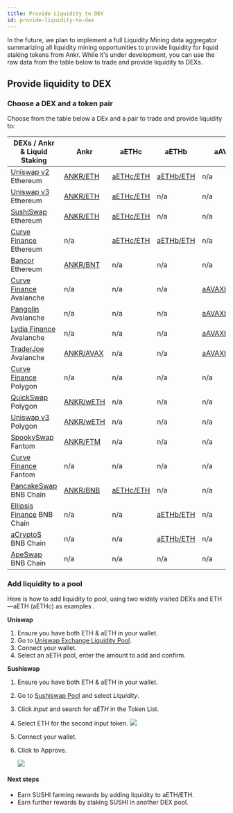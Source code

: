 ```yaml
---
title: Provide Liquidity to DEX
id: provide-liquidity-to-dex
---
```


In the future, we plan to implement a full Liquidity Mining data aggregator summarizing all liquidity mining opportunities to provide liquidity for liquid staking tokens from Ankr.
While it's under development, you can use the raw data from the table below to trade and provide liquidity to DEXs.


## Provide liquidity to DEX

### Choose a DEX and a token pair

Choose from the table below a DEx and a pair to trade and provide liquidity to:

| DEXs / Ankr & Liquid Staking                                 | Ankr                                                                                                                                                             | aETHc                                                                                         | aETHb                                                                                    | aAVAXb                                                                                             | aMATICb                                                | aFTMb                                         | aBNBb                                                     | aBNBc                                                     |
|--------------------------------------------------------------|------------------------------------------------------------------------------------------------------------------------------------------------------------------|-----------------------------------------------------------------------------------------------|------------------------------------------------------------------------------------------|----------------------------------------------------------------------------------------------------|--------------------------------------------------------|-----------------------------------------------|-----------------------------------------------------------|-----------------------------------------------------------| 
| [Uniswap v2](https://app.uniswap.org/#/swap?use=V2) Ethereum | [ANKR/ETH](https://v2.info.uniswap.org/pair/0x5201883feeb05822ce25c9af8ab41fc78ca73fa9)                                                                          | [aETHc/ETH](https://v2.info.uniswap.org/pair/0x6147805e1011417b93e5d693424a62a70d09d0e5)      | [aETHb/ETH](https://v2.info.uniswap.org/pair/0x8cc02fc0548d970d88db5b34b02a39f3d6c184eb) | n/a                                                                                                | n/a                                                    | n/a                                           | n/a                                                       | |
| [Uniswap v3](https://uniswap.org/) Ethereum                  | [ANKR/ETH](https://info.uniswap.org/#/pools/0x13dc0a39dc00f394e030b97b0b569dedbe634c0d)                                                                          | [aETHc/ETH](https://info.uniswap.org/#/tokens/0xe95a203b1a91a908f9b9ce46459d101078c2c3cb)     | n/a                                                                                      | n/a                                                                                                | n/a                                                    | n/a                                           | n/a                                                       | |
| [SushiSwap](https://sushi.com/) Ethereum                     | [ANKR/ETH](https://analytics.sushi.com/pairs/0x1241f4a348162d99379a23e73926cf0bfcbf131e)                                                                         | [aETHc/ETH](https://analytics.sushi.com/pairs/0xfa5bc40c3bd5afa8bc2fe6b84562fee16fb2df5f)     | n/a                                                                                      | n/a                                                                                                | n/a                                                    | n/a                                           | n/a                                                       | |
| [Curve Finance](https://curve.fi/) Ethereum                  | n/a                                                                                                                                                              | [aETHc/ETH](https://curve.fi/ankreth/)                                                       | [aETHb/ETH](https://curve.fi/factory/56/)                                                | n/a                                                                                                | [aMATICb/MATIC](https://curve.fi/factory/58)           | n/a                                           | n/a                                                        | |
| [Bancor](https://bancor.network/) Ethereum                   | [ANKR/BNT](https://docs.ankr.com/earn/stakefi-alpha/provide-liquidity-to-dexs#how-to-provide-liquidity-to-liquid-staking-tokens-on-decentralized-exchanges-dexs) | n/a                                                                                           | n/a                                                                                      | n/a                                                                                                | n/a                                                    | n/a                                           | n/a                                                       | |
| [Curve Finance](https://avax.curve.fi/) Avalanche            | n/a                                                                                                                                                              | n/a                                                                                           | n/a                                                                                      | [aAVAXb/wAVAX](https://avax.curve.fi/factory/44/)                                                  | n/a                                                    | n/a                                           | n/a                                                       | |
| [Pangolin](https://pangolin.exchange/) Avalanche             | n/a                                                                                                                                                              | n/a                                                                                           | n/a                                                                                      | [aAVAXb/AVAX](https://info.pangolin.exchange/#/pair/0xaa9a58792cbfa3de9cef36a5cf0e3608a6a106b7)    | n/a                                                    | n/a                                           | n/a                                                       | |
| [Lydia Finance](https://www.lydia.finance/) Avalanche        | n/a                                                                                                                                                              | n/a                                                                                           | n/a                                                                                      | [aAVAXb/AVAX](https://info.lydia.finance/#/pair/0xba4486e7a6f74be11fb7159d205f876168c906aa)        | n/a                                                    | n/a                                           | n/a                                                       | |
| [TraderJoe](https://traderjoe.xyz/) Avalanche                | [ANKR/AVAX](https://analytics.traderjoexyz.com/pairs/0x754a67d24fa2cc9caa9596566dd72f44c32a7afc)                                                                 | n/a                                                                                           | n/a                                                                                      | [aAVAXb/AVAX](https://analytics.traderjoexyz.com/pairs/0xe1231c37562ea532ba97018336836f6d69e540e1) | n/a                                                    | n/a                                           | n/a                                                       | |
| [Curve Finance](https://polygon.curve.fi/) Polygon           | n/a                                                                                                                                                              | n/a                                                                                           | n/a                                                                                      | n/a                                                                                                | [aMATICb/wMATIC](https://polygon.curve.fi/factory/188) | n/a                                           | n/a                                                       | |
| [QuickSwap](https://quickswap.exchange/) Polygon             | [ANKR/wETH](https://info.quickswap.exchange/#/pair/0x54db9acc40fd2ce8048fc36330502eedcecb71ba)                                                                   | n/a                                                                                           | n/a                                                                                      | n/a                                                                                                | n/a                                                    | n/a                                           | n/a                                                       | |
| [Uniswap v3](https://app.uniswap.org/) Polygon               | [ANKR/wETH](https://info.uniswap.org/#/polygon/pools/0x9f883730174e6feb52365a4bada1854346216140)                                                                 | n/a                                                                                           | n/a                                                                                      | n/a                                                                                                | n/a                                                    | n/a                                           | n/a                                                       | |
| [SpookySwap](https://spookyswap.finance/) Fantom             | [ANKR/FTM](https://info.spookyswap.finance/pair/0x313439265b03edb74265a2924a8abbdbef8726f4)                                                                      | n/a                                                                                           | n/a                                                                                      | n/a                                                                                                | n/a                                                    | n/a                                           | n/a                                                       | |
| [Curve Finance](https://ftm.curve.fi/) Fantom                | n/a                                                                                                                                                              | n/a                                                                                           | n/a                                                                                      | n/a                                                                                                | n/a                                                    | [aFTMb/wFTM](https://ftm.curve.fi/factory/76) | n/a                                                       | |
| [PancakeSwap](https://pancakeswap.finance/) BNB Chain        | [ANKR/BNB](https://pancakeswap.info/pool/0x3147f98b8f9c53acdf8f16332ead12b592a1a4ae)                                                                             | [aETHc/ETH](https://pancakeswap.finance/info/pool/0x77d6ecfd0cb585c979f19c0b7fc57bc652fd444e) | n/a                                                                                      | n/a                                                                                                | n/a                                                    | n/a                                           | n/a                                                       | [aBNBc/wBNB](https://pancakeswap.finance/info/pool/0x272c2cf847a49215a3a1d4bff8760e503a06f880) |
| [Ellipsis Finance](https://ellipsis.finance/) BNB Chain      | n/a                                                                                                                                                              | n/a                                                                                           | [aETHb/ETH](https://ellipsis.finance/pool/15)                                            | n/a                                                                                                | [aMATICb/MATIC](https://ellipsis.finance/pool/16)      | n/a                                           | [aBNBb/wBNB](https://ellipsis.finance/pool/6)             | |
| [aCryptoS](https://app2.acryptos.com/) BNB Chain             | n/a                                                                                                                                                              | n/a                                                                                           | [aETHb/ETH](https://app.acryptos.com/stableswap/deposit/aethb/)                          | n/a                                                                                                | [aMATICb/MATIC](https://app.acryptos.com/stableswap/deposit/amaticb/)    | n/a                                           | [aBNBb/wBNB](https://app2.acryptos.com/stableswap/abnbb/) | |
| [ApeSwap](https://apeswap.finance/) BNB Chain                | n/a                                                                                                                                                              | n/a                                                                                           | n/a                                                                                      | n/a                                                                                                | n/a                                                    | n/a                                           | n/a                                                       | [aBNBc/wBNB](https://info.apeswap.finance/pair/0x1C3BFdA8d788689ab2Fb935a9499c67e098A9E84) |

### Add liquidity to a pool

Here is how to add liquidity to pool, using two widely visited DEXs and ETH—aETH (aETHс) as examples . 

**Uniswap**

1. Ensure you have both ETH & aETH in your wallet.
2. Go to [Uniswap Exchange Liquidity Pool](https://uniswap.exchange/pool).
3. Connect your wallet.
4. Select an aETH pool, enter the amount to add and confirm.

**Sushiswap**

1. Ensure you have both ETH & aETH in your wallet.
2. Go to [Sushiswap Pool](https://exchange.sushi.com/#/pool) and select *Liquidity*.
3. Click *input* and search for *aETH* in the Token List.
4. Select ETH for the second input token.
   ![](https://lh3.googleusercontent.com/ZgwcOpjpFYaYtTQGmFA3BIjUYmkSupoHKkeqz5kMtFE26u4rqAqLsWCz2TZvW8BrLHkRUE-7pe0EDSxJQ\_tyDFxbZal5tjyOfsPaCoeo7YyI-x0NmSQ2EEO3hINC9SC8nxoPP1le)

5. Connect your wallet.

6. Click to Approve.

   ![](https://lh6.googleusercontent.com/hZw1As67M12yHFac4WSCQxopoyHPRQmfai9jE\_v22IL3AIckeC4F-A1\_nS-FX5jUY3LLAmg-NAbtOnPkWyXqqA8z\_ieu1pd08S9MDlHaf\_rGjlrl48r2yja2rlkx\_M58LzFjJ7Qe)

#### Next steps

* Earn SUSHI farming rewards by adding liquidity to aETH/ETH.
* Earn further rewards by staking SUSHI in another DEX pool.